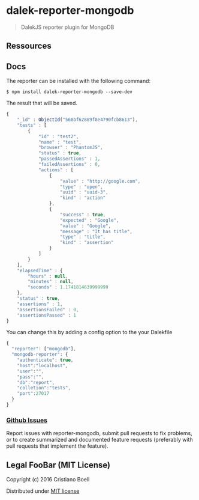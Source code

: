dalek-reporter-mongodb
===================

> DalekJS reporter plugin for MongoDB

## Ressources

## Docs

The reporter can be installed with the following command:
```
$ npm install dalek-reporter-mongodb --save-dev
```
The result that will be saved.

```javascript
{
    "_id" : ObjectId("568bf62889f8e4790fcb8613"),
    "tests" : [
        {
            "id" : "test2",
            "name" : "test",
            "browser" : "PhantomJS",
            "status" : true,
            "passedAssertions" : 1,
            "failedAssertions" : 0,
            "actions" : [
                {
                    "value" : "http://google.com",
                    "type" : "open",
                    "uuid" : "uuid-3",
                    "kind" : "action"
                },
                {
                    "success" : true,
                    "expected" : "Google",
                    "value" : "Google",
                    "message" : "It has title",
                    "type" : "title",
                    "kind" : "assertion"
                }
            ]
        }
    ],
    "elapsedTime" : {
        "hours" : null,
        "minutes" : null,
        "seconds" : 1.1741814639999999
    },
    "status" : true,
    "assertions" : 1,
    "assertionsFailed" : 0,
    "assertionsPassed" : 1
}
```
You can change this by adding a config option to the your Dalekfile

```javascript
{
  "reporter": ["mongodb"],
  "mongodb-reporter": {
    "authenticate": true,
    "host":"localhost",
    "user":"",
    "pass":"",
    "db":"report",
    "colletion":"tests",
    "port":27017
  }
}
```
### [Github Issues](//github.com/ryanface/dalek-reporter-mongodb/issues)

Report issues with reporter-mongodb, submit pull requests to fix problems, or to
create summarized and documented feature requests (preferably with pull
requests that implement the feature).

## Legal FooBar (MIT License)

Copyright (c) 2016 Cristiano Boell

Distributed under [MIT license](https://github.com/dalekjs/dalek/blob/master/LICENSE-MIT)
